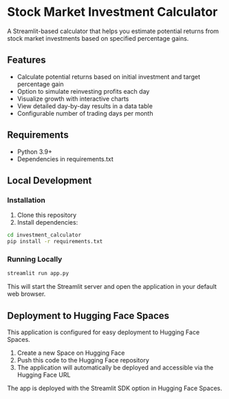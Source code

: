 # Stock Market Investment Calculator

A Streamlit-based calculator that helps you estimate potential returns from stock market investments based on specified percentage gains.

## Features

- Calculate potential returns based on initial investment and target percentage gain
- Option to simulate reinvesting profits each day
- Visualize growth with interactive charts
- View detailed day-by-day results in a data table
- Configurable number of trading days per month

## Requirements

- Python 3.9+
- Dependencies in requirements.txt

## Local Development

### Installation

1. Clone this repository
2. Install dependencies:

```bash
cd investment_calculator
pip install -r requirements.txt
```

### Running Locally

```bash
streamlit run app.py
```

This will start the Streamlit server and open the application in your default web browser.

## Deployment to Hugging Face Spaces

This application is configured for easy deployment to Hugging Face Spaces.

1. Create a new Space on Hugging Face
2. Push this code to the Hugging Face repository
3. The application will automatically be deployed and accessible via the Hugging Face URL

The app is deployed with the Streamlit SDK option in Hugging Face Spaces.
